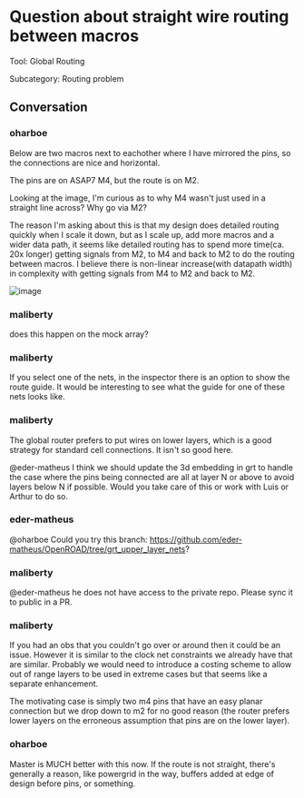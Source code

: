 # Question about straight wire routing between macros

Tool: Global Routing

Subcategory: Routing problem

## Conversation

### oharboe
Below are two macros next to eachother where I have mirrored the pins, so the connections are nice and horizontal.

The pins are on ASAP7 M4, but the route is on M2.

Looking at the image, I'm curious as to why M4 wasn't just used in a straight line across? Why go via M2?

The reason I'm asking about this is that my design does detailed routing quickly when I scale it down, but as I scale up, add more macros and a wider data path, it seems like detailed routing has to spend more time(ca. 20x longer) getting signals from M2, to M4 and back to M2 to do the routing between macros. I believe there is non-linear increase(with datapath width) in complexity with getting signals from M4 to M2 and back to M2.

![image](https://user-images.githubusercontent.com/2798822/217489650-65aa3930-5241-4c6f-affe-adc68a99a9be.png)


### maliberty
does this happen on the mock array?

### maliberty
If you select one of the nets, in the inspector there is an option to show the route guide.  It would be interesting to see what the guide for one of these nets looks like.

### maliberty
The global router prefers to put wires on lower layers, which is a good strategy for standard cell connections.  It isn't so good here.

@eder-matheus I think we should update the 3d embedding in grt to handle the case where the pins being connected are all at layer N or above to avoid layers below N if possible.  Would you take care of this or work with Luis or Arthur to do so.

### eder-matheus
@oharboe Could you try this branch: https://github.com/eder-matheus/OpenROAD/tree/grt_upper_layer_nets?

### maliberty
@eder-matheus he does not have access to the private repo.  Please sync it to public in a PR.

### maliberty
If you had an obs that you couldn't go over or around then it could be an issue.  However it is similar to the clock net constraints we already have that are similar.  Probably we would need to introduce a costing scheme to allow out of range layers to be used in extreme cases but that seems like a separate enhancement.

The motivating case is simply two m4 pins that have an easy planar connection but we drop down to m2 for no good reason (the router prefers lower layers on the erroneous assumption that pins are on the lower layer).

### oharboe
Master is MUCH better with this now. If the route is not straight, there's generally a reason, like powergrid in the way, buffers added at edge of design before pins, or something.

